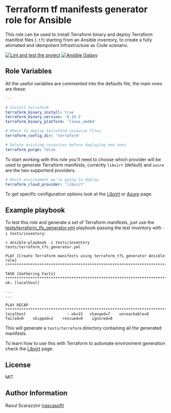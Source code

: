 # Terraform tf manifests generator role for Ansible

This role can be used to install Terraform binary and deploy Terraform manifest
files (`.tf`) starting from an Ansible inventory, to create a fully atomated and
idempotent Infrastructure as Code scenario.

[![Lint and test the project](https://github.com/mmul-it/terraform_tfs_generator/actions/workflows/main.yml/badge.svg)](https://github.com/mmul-it/terraform_tfs_generator/actions/workflows/main.yml)
[![Ansible Galaxy](https://img.shields.io/badge/ansible--galaxy-terraform_tfs_generator-blue.svg)](https://galaxy.ansible.com/mmul/terraform_tfs_generator)

## Role Variables

All the useful variables are commented into the defaults file, the main ones are
these:

```yaml
---

# Install terraform
terraform_binary_install: true
terraform_binary_version: '0.14.2'
terraform_binary_platform: 'linux_amd64'

# Where to deploy terraform resource files
terraform_config_dir: 'terraform'

# Delete existing resources before deploying new ones
terraform_purge: false
```

To start working with this role you'll need to choose which provider will be
used to generate Terraform manifests, currently `libvirt` (default) and `azure`
are the two supporterd providers.

```yaml
# Which environment we're going to deploy
terraform_cloud_provider: 'libvirt'
```

To get specific configuration options look at the [Libvirt](Libvirt.md) or
[Azure](Azure.md) page.

## Example playbook

To test this role and generate a set of Terraform manifests, just use the
[tests/terraform_tfs_generator.yml](tests/terraform_tfs_generator.yml)
playbook passing the test inventory with `-i tests/inventory`:

```console
> ansible-playbook -i tests/inventory tests/terraform_tfs_generator.yml

PLAY [Create Terraform manifests using terraform_tfs_generator Ansible role] ******************************************************************************

TASK [Gathering Facts] ************************************************************************************************************************************
ok: [localhost]

...
...

PLAY RECAP ************************************************************************************************************************************************
localhost                  : ok=15   changed=7    unreachable=0    failed=0    skipped=2    rescued=0    ignored=0
```

This will generate a `tests/terraform` directory containing all the generated
manifests.

To learn how to use this with Terraform to automate environment generation check
the [Libvirt](Libvirt.md) page.

## License

MIT

## Author Information

Raoul Scarazzini ([rascasoft](https://github.com/rascasoft))
